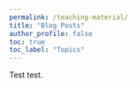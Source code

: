 ```yaml
---
permalink: /teaching-material/
title: "Blog Posts"
author_profile: false
toc: true
toc_label: "Topics"
---
```


Test test.
